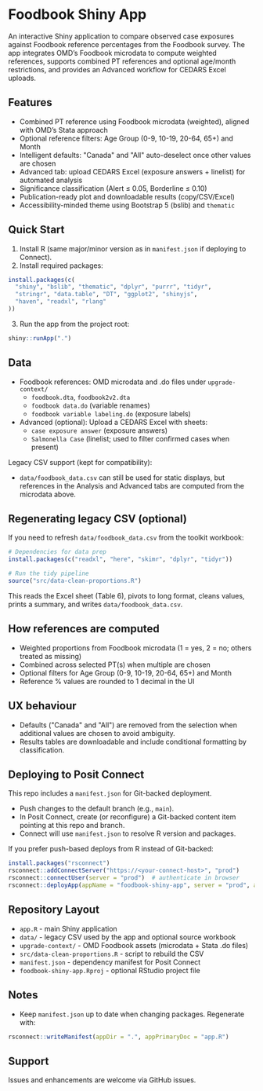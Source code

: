 # Foodbook Shiny App

An interactive Shiny application to compare observed case exposures against Foodbook reference percentages from the Foodbook survey. The app integrates OMD’s Foodbook microdata to compute weighted references, supports combined PT references and optional age/month restrictions, and provides an Advanced workflow for CEDARS Excel uploads.

## Features
- Combined PT reference using Foodbook microdata (weighted), aligned with OMD’s Stata approach
- Optional reference filters: Age Group (0-9, 10-19, 20-64, 65+) and Month
- Intelligent defaults: "Canada" and "All" auto-deselect once other values are chosen
- Advanced tab: upload CEDARS Excel (exposure answers + linelist) for automated analysis
- Significance classification (Alert ≤ 0.05, Borderline ≤ 0.10)
- Publication-ready plot and downloadable results (copy/CSV/Excel)
- Accessibility-minded theme using Bootstrap 5 (bslib) and `thematic`

## Quick Start
1. Install R (same major/minor version as in `manifest.json` if deploying to Connect).
2. Install required packages:

```r
install.packages(c(
  "shiny", "bslib", "thematic", "dplyr", "purrr", "tidyr",
  "stringr", "data.table", "DT", "ggplot2", "shinyjs",
  "haven", "readxl", "rlang"
))
```

3. Run the app from the project root:

```r
shiny::runApp(".")
```

## Data
- Foodbook references: OMD microdata and .do files under `upgrade-context/`
  - `foodbook.dta`, `foodbook2v2.dta`
  - `foodbook data.do` (variable renames)
  - `foodbook variable labeling.do` (exposure labels)
- Advanced (optional): Upload a CEDARS Excel with sheets:
  - `case exposure answer` (exposure answers)
  - `Salmonella Case` (linelist; used to filter confirmed cases when present)

Legacy CSV support (kept for compatibility):
- `data/foodbook_data.csv` can still be used for static displays, but references in the Analysis and Advanced tabs are computed from the microdata above.

## Regenerating legacy CSV (optional)
If you need to refresh `data/foodbook_data.csv` from the toolkit workbook:

```r
# Dependencies for data prep
install.packages(c("readxl", "here", "skimr", "dplyr", "tidyr"))

# Run the tidy pipeline
source("src/data-clean-proportions.R")
```

This reads the Excel sheet (Table 6), pivots to long format, cleans values, prints a summary, and writes `data/foodbook_data.csv`.

## How references are computed
- Weighted proportions from Foodbook microdata (1 = yes, 2 = no; others treated as missing)
- Combined across selected PT(s) when multiple are chosen
- Optional filters for Age Group (0-9, 10-19, 20-64, 65+) and Month
- Reference % values are rounded to 1 decimal in the UI

## UX behaviour
- Defaults ("Canada" and "All") are removed from the selection when additional values are chosen to avoid ambiguity.
- Results tables are downloadable and include conditional formatting by classification.

## Deploying to Posit Connect
This repo includes a `manifest.json` for Git-backed deployment.

- Push changes to the default branch (e.g., `main`).
- In Posit Connect, create (or reconfigure) a Git-backed content item pointing at this repo and branch.
- Connect will use `manifest.json` to resolve R version and packages.

If you prefer push-based deploys from R instead of Git-backed:

```r
install.packages("rsconnect")
rsconnect::addConnectServer("https://<your-connect-host>", "prod")
rsconnect::connectUser(server = "prod")  # authenticate in browser
rsconnect::deployApp(appName = "foodbook-shiny-app", server = "prod", account = "<your-username>")
```

## Repository Layout
- `app.R` - main Shiny application
- `data/` - legacy CSV used by the app and optional source workbook
- `upgrade-context/` - OMD Foodbook assets (microdata + Stata .do files)
- `src/data-clean-proportions.R` - script to rebuild the CSV
- `manifest.json` - dependency manifest for Posit Connect
- `foodbook-shiny-app.Rproj` - optional RStudio project file

## Notes
- Keep `manifest.json` up to date when changing packages. Regenerate with:

```r
rsconnect::writeManifest(appDir = ".", appPrimaryDoc = "app.R")
```

## Support
Issues and enhancements are welcome via GitHub issues.

